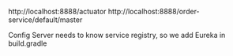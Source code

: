 
http://localhost:8888/actuator
http://localhost:8888/order-service/default/master

Config Server needs to know service registry, so we add Eureka in build.gradle